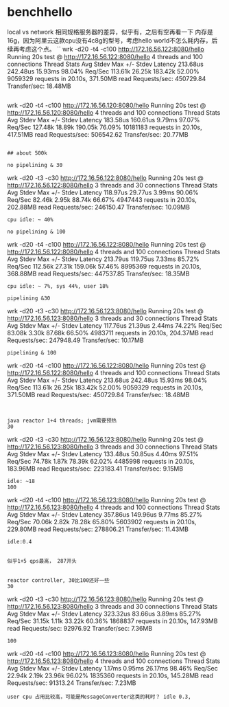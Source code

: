 # benchhello

local vs network
相同规格服务器的差异，似乎有，之后有空再看一下
内存是16g，因为阿里云这款cpu没有4c8g的型号，考虑hello world不怎么耗内存，后续再考虑这个点。
``
wrk -d20 -t4 -c100 http://172.16.56.122:8080/hello
Running 20s test @ http://172.16.56.122:8080/hello
  4 threads and 100 connections
  Thread Stats   Avg      Stdev     Max   +/- Stdev
    Latency   213.68us  242.48us  15.93ms   98.04%
    Req/Sec   113.61k    26.25k  183.42k    52.00%
  9059329 requests in 20.10s, 371.50MB read
Requests/sec: 450729.84
Transfer/sec:     18.48MB
```
```
wrk -d20 -t4 -c100 http://172.16.56.120:8080/hello
Running 20s test @ http://172.16.56.120:8080/hello
  4 threads and 100 connections
  Thread Stats   Avg      Stdev     Max   +/- Stdev
    Latency   183.58us  160.61us   9.79ms   97.07%
    Req/Sec   127.48k    18.89k  190.05k    76.09%
  10181183 requests in 20.10s, 417.51MB read
Requests/sec: 506542.62
Transfer/sec:     20.77MB
```

## about 500k

no pipelining & 30
```
wrk -d20 -t3 -c30 http://172.16.56.122:8080/hello
Running 20s test @ http://172.16.56.122:8080/hello
  3 threads and 30 connections
  Thread Stats   Avg      Stdev     Max   +/- Stdev
    Latency   118.97us   29.77us   3.99ms   90.06%
    Req/Sec    82.46k     2.95k   88.74k    66.67%
  4947443 requests in 20.10s, 202.88MB read
Requests/sec: 246150.47
Transfer/sec:     10.09MB
```
cpu idle: ~ 40%

no pipelining & 100
```
wrk -d20 -t4 -c100 http://172.16.56.122:8080/hello
Running 20s test @ http://172.16.56.122:8080/hello
  4 threads and 100 connections
  Thread Stats   Avg      Stdev     Max   +/- Stdev
    Latency   213.79us  119.75us   7.33ms   85.72%
    Req/Sec   112.56k    27.31k  159.06k    57.46%
  8995369 requests in 20.10s, 368.88MB read
Requests/sec: 447537.85
Transfer/sec:     18.35MB
```
cpu idle: ~ 7%, sys 44%, user 18%

pipelining &30
```
wrk -d20 -t3 -c30 http://172.16.56.123:8080/hello
Running 20s test @ http://172.16.56.123:8080/hello
  3 threads and 30 connections
  Thread Stats   Avg      Stdev     Max   +/- Stdev
    Latency   117.76us   21.39us   2.44ms   74.22%
    Req/Sec    83.08k     3.30k   87.68k    66.50%
  4983711 requests in 20.10s, 204.37MB read
Requests/sec: 247948.49
Transfer/sec:     10.17MB
```
pipelining & 100
```
wrk -d20 -t4 -c100 http://172.16.56.122:8080/hello
Running 20s test @ http://172.16.56.122:8080/hello
  4 threads and 100 connections
  Thread Stats   Avg      Stdev     Max   +/- Stdev
    Latency   213.68us  242.48us  15.93ms   98.04%
    Req/Sec   113.61k    26.25k  183.42k    52.00%
  9059329 requests in 20.10s, 371.50MB read
Requests/sec: 450729.84
Transfer/sec:     18.48MB
```


java reactor 1+4 threads; jvm需要预热
30
```
wrk -d20 -t3 -c30 http://172.16.56.123:8080/hello
Running 20s test @ http://172.16.56.123:8080/hello
  3 threads and 30 connections
  Thread Stats   Avg      Stdev     Max   +/- Stdev
    Latency   133.48us   50.85us   4.40ms   97.51%
    Req/Sec    74.78k     1.87k   78.39k    62.02%
  4485998 requests in 20.10s, 183.96MB read
Requests/sec: 223183.41
Transfer/sec:      9.15MB
```
idle: ~18
100
```
wrk -d20 -t4 -c100 http://172.16.56.123:8080/hello
Running 20s test @ http://172.16.56.123:8080/hello
  4 threads and 100 connections
  Thread Stats   Avg      Stdev     Max   +/- Stdev
    Latency   357.86us  149.96us   9.77ms   85.27%
    Req/Sec    70.06k     2.82k   78.28k    65.80%
  5603902 requests in 20.10s, 229.80MB read
Requests/sec: 278806.21
Transfer/sec:     11.43MB
```
idle:0.4


似乎1+5 qps最高， 287开头


reactor controller, 30比100还好一些
30
```
wrk -d20 -t3 -c30 http://172.16.56.123:8080/hello
Running 20s test @ http://172.16.56.123:8080/hello
  3 threads and 30 connections
  Thread Stats   Avg      Stdev     Max   +/- Stdev
    Latency   323.32us   83.66us   3.89ms   85.27%
    Req/Sec    31.15k     1.11k   33.22k    60.36%
  1868837 requests in 20.10s, 147.93MB read
Requests/sec:  92976.92
Transfer/sec:      7.36MB
```
100
```
wrk -d20 -t4 -c100 http://172.16.56.123:8080/hello
Running 20s test @ http://172.16.56.123:8080/hello
  4 threads and 100 connections
  Thread Stats   Avg      Stdev     Max   +/- Stdev
    Latency     1.17ms    0.95ms  26.17ms   98.46%
    Req/Sec    22.94k     2.19k   23.96k    96.02%
  1835360 requests in 20.10s, 145.28MB read
Requests/sec:  91313.24
Transfer/sec:      7.23MB
```
user cpu 占用比较高，可能是MessageConverter这类的耗时？ idle 0.3, 
